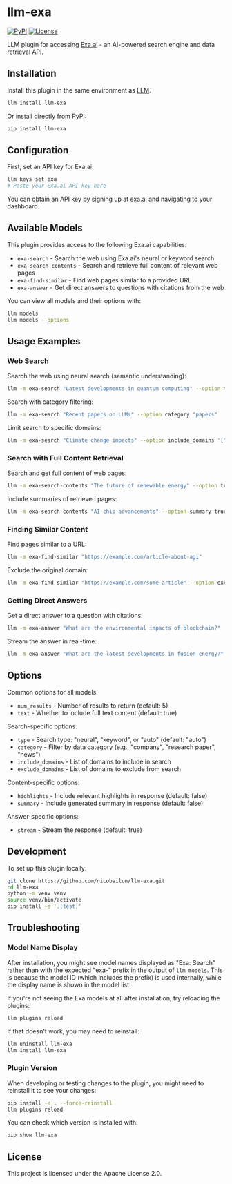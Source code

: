 # llm-exa

[![PyPI](https://img.shields.io/pypi/v/llm-exa.svg)](https://pypi.org/project/llm-exa/)
[![License](https://img.shields.io/badge/license-Apache%202.0-blue.svg)](https://github.com/nicobailon/llm-exa/blob/main/LICENSE)

LLM plugin for accessing [Exa.ai](https://exa.ai) - an AI-powered search engine and data retrieval API.

## Installation

Install this plugin in the same environment as [LLM](https://llm.datasette.io/).

```bash
llm install llm-exa
```

Or install directly from PyPI:

```bash
pip install llm-exa
```

## Configuration

First, set an API key for Exa.ai:

```bash
llm keys set exa
# Paste your Exa.ai API key here
```

You can obtain an API key by signing up at [exa.ai](https://exa.ai) and navigating to your dashboard.

## Available Models

This plugin provides access to the following Exa.ai capabilities:

- `exa-search` - Search the web using Exa.ai's neural or keyword search
- `exa-search-contents` - Search and retrieve full content of relevant web pages
- `exa-find-similar` - Find web pages similar to a provided URL
- `exa-answer` - Get direct answers to questions with citations from the web

You can view all models and their options with:

```bash
llm models
llm models --options
```

## Usage Examples

### Web Search

Search the web using neural search (semantic understanding):

```bash
llm -m exa-search "Latest developments in quantum computing" --option type neural
```

Search with category filtering:

```bash
llm -m exa-search "Recent papers on LLMs" --option category "papers" 
```

Limit search to specific domains:

```bash
llm -m exa-search "Climate change impacts" --option include_domains '["nature.com", "science.org"]'
```

### Search with Full Content Retrieval

Search and get full content of web pages:

```bash
llm -m exa-search-contents "The future of renewable energy" --option text true --option highlights true
```

Include summaries of retrieved pages:

```bash
llm -m exa-search-contents "AI chip advancements" --option summary true 
```

### Finding Similar Content

Find pages similar to a URL:

```bash
llm -m exa-find-similar "https://example.com/article-about-agi" 
```

Exclude the original domain:

```bash
llm -m exa-find-similar "https://example.com/some-article" --option exclude_domains '["example.com"]'
```

### Getting Direct Answers

Get a direct answer to a question with citations:

```bash
llm -m exa-answer "What are the environmental impacts of blockchain?"
```

Stream the answer in real-time:

```bash
llm -m exa-answer "What are the latest developments in fusion energy?" --option stream true
```

## Options

Common options for all models:

- `num_results` - Number of results to return (default: 5)
- `text` - Whether to include full text content (default: true)

Search-specific options:

- `type` - Search type: "neural", "keyword", or "auto" (default: "auto")
- `category` - Filter by data category (e.g., "company", "research paper", "news")
- `include_domains` - List of domains to include in search
- `exclude_domains` - List of domains to exclude from search

Content-specific options:

- `highlights` - Include relevant highlights in response (default: false)
- `summary` - Include generated summary in response (default: false)

Answer-specific options:

- `stream` - Stream the response (default: true)

## Development

To set up this plugin locally:

```bash
git clone https://github.com/nicobailon/llm-exa.git
cd llm-exa
python -m venv venv
source venv/bin/activate
pip install -e '.[test]'
```

## Troubleshooting

### Model Name Display

After installation, you might see model names displayed as "Exa: Search" rather than with the expected "exa-" prefix in the output of `llm models`. This is because the model ID (which includes the prefix) is used internally, while the display name is shown in the model list.

If you're not seeing the Exa models at all after installation, try reloading the plugins:

```bash
llm plugins reload
```

If that doesn't work, you may need to reinstall:

```bash
llm uninstall llm-exa
llm install llm-exa
```

### Plugin Version

When developing or testing changes to the plugin, you might need to reinstall it to see your changes:

```bash
pip install -e . --force-reinstall
llm plugins reload
```

You can check which version is installed with:

```bash
pip show llm-exa
```

## License

This project is licensed under the Apache License 2.0.
